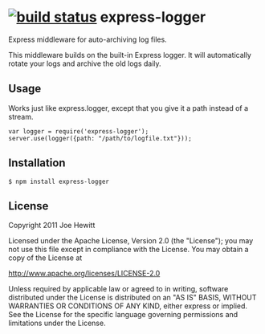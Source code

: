 [![build status](https://secure.travis-ci.org/joehewitt/express-logger.png)](http://travis-ci.org/joehewitt/express-logger)
express-logger
===============

Express middleware for auto-archiving log files.

This middleware builds on the built-in Express logger.  It will automatically rotate your logs and archive the old logs daily.

Usage
------------

Works just like express.logger, except that you give it a path instead of a stream.

	var logger = require('express-logger');
	server.use(logger({path: "/path/to/logfile.txt"}));

Installation
------------

    $ npm install express-logger

License 
-------

Copyright 2011 Joe Hewitt

Licensed under the Apache License, Version 2.0 (the "License");
you may not use this file except in compliance with the License.
You may obtain a copy of the License at
 
   http://www.apache.org/licenses/LICENSE-2.0

Unless required by applicable law or agreed to in writing, software
distributed under the License is distributed on an "AS IS" BASIS,
WITHOUT WARRANTIES OR CONDITIONS OF ANY KIND, either express or implied.
See the License for the specific language governing permissions and
limitations under the License.
